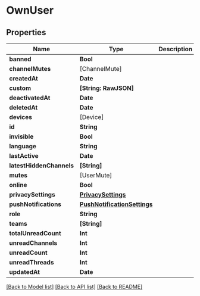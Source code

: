 # OwnUser

## Properties
Name | Type | Description | Notes
------------ | ------------- | ------------- | -------------
**banned** | **Bool** |  | 
**channelMutes** | [ChannelMute] |  | 
**createdAt** | **Date** |  | 
**custom** | **[String: RawJSON]** |  | 
**deactivatedAt** | **Date** |  | [optional] 
**deletedAt** | **Date** |  | [optional] 
**devices** | [Device] |  | 
**id** | **String** |  | 
**invisible** | **Bool** |  | [optional] 
**language** | **String** |  | 
**lastActive** | **Date** |  | [optional] 
**latestHiddenChannels** | **[String]** |  | [optional] 
**mutes** | [UserMute] |  | 
**online** | **Bool** |  | 
**privacySettings** | [**PrivacySettings**](PrivacySettings.md) |  | [optional] 
**pushNotifications** | [**PushNotificationSettings**](PushNotificationSettings.md) |  | [optional] 
**role** | **String** |  | 
**teams** | **[String]** |  | [optional] 
**totalUnreadCount** | **Int** |  | 
**unreadChannels** | **Int** |  | 
**unreadCount** | **Int** |  | 
**unreadThreads** | **Int** |  | 
**updatedAt** | **Date** |  | 

[[Back to Model list]](../README.md#documentation-for-models) [[Back to API list]](../README.md#documentation-for-api-endpoints) [[Back to README]](../README.md)


